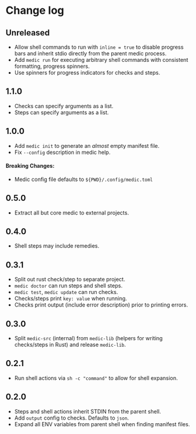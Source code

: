 # Change log

## Unreleased

- Allow shell commands to run with `inline = true` to disable progress
  bars and inherit stdio directly from the parent medic process.
- Add `medic run` for executing arbitrary shell commands with consistent
  formatting, progress spinners.
- Use spinners for progress indicators for checks and steps.

## 1.1.0

- Checks can specify arguments as a list.
- Steps can specify arguments as a list.

## 1.0.0

- Add `medic init` to generate an *almost* empty manifest file.
- Fix `--config` description in medic help.

#### Breaking Changes:

- Medic config file defaults to `${PWD}/.config/medic.toml`

## 0.5.0

- Extract all but core medic to external projects.

## 0.4.0

- Shell steps may include remedies.

## 0.3.1

- Split out rust check/step to separate project.
- `medic doctor` can run steps and shell steps.
- `medic test`, `medic update` can run checks.
- Checks/steps print `key: value` when running.
- Checks print output (include error description) prior to printing
  errors.

## 0.3.0

- Split `medic-src` (internal) from `medic-lib` (helpers for writing
  checks/steps in Rust) and release `medic-lib`.

## 0.2.1

- Run shell actions via `sh -c "command"` to allow for shell expansion.

## 0.2.0

- Steps and shell actions inherit STDIN from the parent shell.
- Add `output` config to checks. Defaults to `json`.
- Expand all ENV variables from parent shell when finding manifest
  files.
